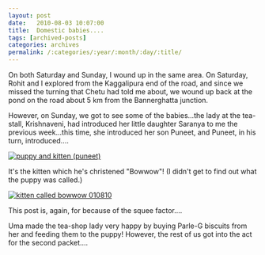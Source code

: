 ```yaml
---
layout: post
date:	2010-08-03 10:07:00
title:  Domestic babies....
tags: [archived-posts]
categories: archives
permalink: /:categories/:year/:month/:day/:title/
---
```

On both Saturday and Sunday, I wound up in the same area. On Saturday, Rohit and I explored from the Kaggalipura end of the road, and since we missed the turning that Chetu had told me about, we wound up back at the pond on the road about 5 km from the Bannerghatta junction.

However, on Sunday, we got to see some of the babies...the lady at the tea-stall, Krishnaveni, had introduced her little daughter Saranya to me the previous week...this time, she introduced her son Puneet, and Puneet, in his turn, introduced....


<a href="http://s835.photobucket.com/albums/zz275/dffrntpx/?action=view&current=IMG_8900.jpg" target="_blank"><img src="http://i835.photobucket.com/albums/zz275/dffrntpx/IMG_8900.jpg" border="0" alt="puppy and kitten (puneet)"></a>


It's the kitten which he's christened "Bowwow"! (I didn't get to find out what the puppy was called.)


<a href="http://s835.photobucket.com/albums/zz275/dffrntpx/?action=view&current=IMG_8895.jpg" target="_blank"><img src="http://i835.photobucket.com/albums/zz275/dffrntpx/IMG_8895.jpg" border="0" alt="kitten called bowwow 010810"></a>

This post is, again, for <LJ user="dakini_bones"> because of the squee factor....

Uma made the tea-shop lady very happy by buying Parle-G biscuits from her and feeding them to the puppy! However, the rest of us got into the act for the second packet....
